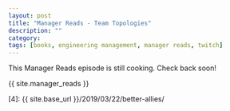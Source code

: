 ```yaml
---
layout: post
title: "Manager Reads - Team Topologies"
description: ""
category: 
tags: [books, engineering management, manager reads, twitch]
---
```


This Manager Reads episode is still cooking. Check back soon!

<!--
Three years ago Susan Fowler published an [explosive blog post][2] detailing sexual harassment at Uber. Two weeks ago, she released an autobiographical book on her life including her time at and after Uber called **Whistleblower: My Journey to Silicon Valley and Fight for Justice at Uber**. In this episode of Manager Reads, we dive into this book!

**Who recommended the book?** This book was selected, in partnership with the Women+ Guild at Twitch, as March's Leadership Book Club book. March is Women's History Month so we wanted to pick a book highlighting women in the workplace. I turned to Karen Catlin, author of Better Allies, and Katrina Jones, Diversity and Inclusion Leader at Amazon, for recommendations. They provided [a list of great recommendations][3]. Many thanks! We decided to go with Whistleblower as it fit in with a recent Twitch panel discussion on the ramifications of speaking out but I'm sure we'll be reading the other books Karen and Katrina recommended in the near future.

<div>
    <img class="rounded-corners" style="max-width: 350px; border: 1px; margin-top: 24px;" src="{{ site.images2020 }}/03-06/whistleblower.jpg"/>
    <p class="caption-text" style="line-height: 1.5em; margin-bottom: 24px;"><strong></strong></p>
</div>

**Judge the book by its cover, font, page quality?** This cover is clean. It features a headshot of the author, Susan Fowler, in the background. I really like how the title, subtitle, author name, and the lines separating these things are all justified with each other. It looks very clean. Inside features a standard serif font, really thick pages, and generous leading. Fowler is a fantastic writer and a page-turner with great quality paper makes for an excellent page turning experience.

**Thoughts on the book and the big take-aways?** I loved this book; I started it on Sunday afternoon and wrapped it up by Monday evening. Lots of people have read Fowler's blog post which highlights harrassment at Uber but it was incredibly, incredibly disheartening to read this was not the first occurence of harrassment or inequality she experienced. Her time at the University of Pennsylvia, Plaid, and PubNub had a variety of nightmarish stories. 

Sadly, as egregious as Uber's flagrant disdain for the law and basic human decency was Uber is not a one-off. It is not the first company to treat women unjustly and it won't be the last. Reading Whistleblower I kept asking myself, "What would I do if I worked with Susan and heard about the things she was experiencing?" The status quo simply isn't good enough, and everyone must be change agents for more equitable workplaces. Where to start with this seemingly daunting mission? Karen Catlin's [Better Allies][4] is a fantastic guide filled with things you can do everyday to build more inclusive workplaces. 

**Favorite quote from the book?** "You should be in the world, but not of the world."

**Elevator pitch for suggesting (or not suggesting) the book?** Fowler's story of succeeding in the face of adversity from her childhood without compromising her values is both moving and will galvanize you to contribute to safer and more equitable workplaces. We cannot settle for the status quo; we can and must do better.

**Notes in Evernote?** Notes from this autobiographical book are somewhat sparse but feel free to check out [my notes][1] on 🐘.

-->

{{ site.manager_reads }}

[1]: https://www.evernote.com/l/AOT-ix2rg1xBmIkFfo50rNReRpYRsmwP8kU
[2]: https://www.susanjfowler.com/blog/2017/2/19/reflecting-on-one-very-strange-year-at-uber
[3]: https://twitter.com/markmcerqueira/status/1227652197246128129
[4]: {{ site.base_url }}/2019/03/22/better-allies/
